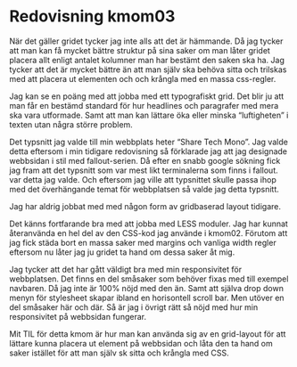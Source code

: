---
---
Redovisning kmom03
=========================

När det gäller gridet tycker jag inte alls att det är hämmande. Då jag tycker att man kan få mycket bättre struktur på sina saker om man låter gridet placera allt
enligt antalet kolumner man har bestämt den saken ska ha. Jag tycker att det är mycket bättre än att man själv ska behöva sitta och trilskas med att placera ut elementen
och och krångla med en massa css-regler.

Jag kan se en poäng med att jobba med ett typografiskt grid. Det blir ju att man får en bestämd standard för hur headlines och paragrafer med mera ska vara utformade.
Samt att man kan lättare öka eller minska “luftigheten” i texten utan några större problem.

Det typsnitt jag valde till min webbplats heter “Share Tech Mono”. Jag valde detta eftersom i min tidigare redovisning så förklarade jag att jag designade webbsidan i stil
med fallout-serien. Då efter en snabb google sökning fick jag fram att det typsnitt som var mest likt terminalerna som finns i fallout. var detta jag valde. Och eftersom
jag ville att typsnittet skulle passa ihop med det överhängande temat för webbplatsen så valde jag detta typsnitt.

Jag har aldrig jobbat med med någon form av gridbaserad layout tidigare.

Det känns fortfarande bra med att jobba med LESS moduler. Jag har kunnat återanvända en hel del av den CSS-kod jag använde i kmom02.
Förutom att jag fick städa bort en massa saker med margins och vanliga width regler eftersom nu låter jag ju gridet ta hand om dessa saker åt mig.

Jag tycker att det har gått väldigt bra med min responsivitet för webbplatsen. Det finns en del småsaker som behöver fixas med till exempel navbaren.
Då jag inte är 100% nöjd med den än. Samt att själva drop down menyn för stylesheet skapar ibland en horisontell scroll bar.
Men utöver en del småsaker här och där. Så är jag i övrigt rätt så nöjd med hur min responsivitet på webbsidan fungerar.

Mit TIL för detta kmom är hur man kan använda sig av en grid-layout för att lättare kunna placera ut element
på webbsidan och låta den ta hand om saker istället för att man själv sk sitta och krångla med CSS.

